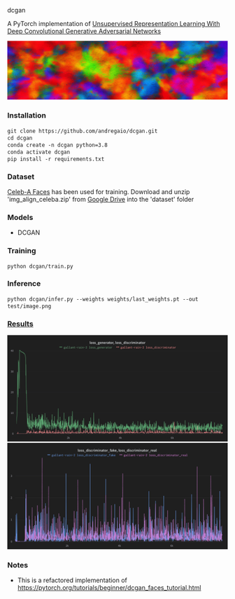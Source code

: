 dcgan

A PyTorch implementation of [Unsupervised Representation Learning With Deep Convolutional Generative Adversarial Networks](https://arxiv.org/pdf/1511.06434.pdf)


<img src="assets/logo.png">

 
### Installation
```
git clone https://github.com/andregaio/dcgan.git
cd dcgan
conda create -n dcgan python=3.8
conda activate dcgan
pip install -r requirements.txt
```

### Dataset
[Celeb-A Faces](http://mmlab.ie.cuhk.edu.hk/projects/CelebA.html) has been used for training. Download and unzip 'img_align_celeba.zip' from [Google Drive](https://drive.google.com/drive/folders/0B7EVK8r0v71pTUZsaXdaSnZBZzg?resourcekey=0-rJlzl934LzC-Xp28GeIBzQ) into the 'dataset' folder


### Models
 - DCGAN


### Training
```
python dcgan/train.py
```

### Inference
```
python dcgan/infer.py --weights weights/last_weights.pt --out test/image.png
```

### [Results](https://wandb.ai/andregaio/dcgan)
<div align="center">


<img src="assets/chart1.png">
<img src="assets/chart2.png">


</div>

### Notes
 - This is a refactored implementation of https://pytorch.org/tutorials/beginner/dcgan_faces_tutorial.html